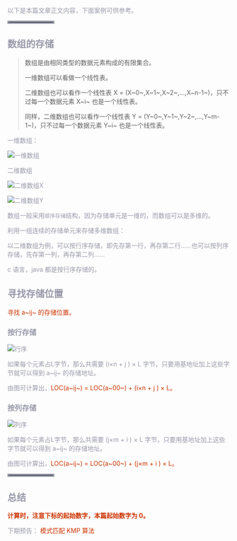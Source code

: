 <font color=#999AAA >以下是本篇文章正文内容，下面案例可供参考。</fond>
<hr style=" border:solid; width:100px; height:1px;" color=#000000 size=1">


## 数组的存储
>数组是由相同类型的数据元素构成的有限集合。
>
>一维数组可以看做一个线性表。
>
>二维数组也可以看作一个线性表 X = (X~0~,X~1~,X~2~,...,X~n-1~)，只不过每一个数据元素 X~i~ 也是一个线性表。
>
>同样，二维数组也可以看作一个线性表 Y = (Y~0~,Y~1~,Y~2~,...,Y~m-1~)，只不过每一个数据元素 Y~i~ 也是一个线性表。

<font color=#999AAA >一维数组：
                                                                         
![一维数组](https://img-blog.csdnimg.cn/f4cfac09716e41119d19439eac9bf026.png)
                                                                         
<font color=#999AAA >二维数组</font>
                                                                         
![二维数组X](https://img-blog.csdnimg.cn/4a3fe30c62964638a2b2cf2902f91f88.png)
                                                                         
![二维数组Y](https://img-blog.csdnimg.cn/9fc090c43e594f75bed9a8c5691effab.png)

数组一般采用`顺序存储`结构，因为存储单元是一维的，而数组可以是多维的。

利用一组连续的存储单元来存储多维数组：

以二维数组为例，可以按行序存储，即先存第一行，再存第二行……也可以按列序存储，先存第一列，再存第二列……

c 语言，java 都是按行序存储的。

## 寻找存储位置
<font color=#CC3300>寻找 a~ij~ 的存储位置。</font>

### 按行存储
                                                                         
![行序](https://img-blog.csdnimg.cn/626adb46d7784bbdaf5897ce2f77a0a1.png)

如果每个元素占L字节，那么共需要 (i×n + j ) × L 字节，只要用基地址加上这些字节就可以得到 a~ij~ 的存储地址。

由图可计算出，<font color=#CC3300>LOC(a~ij~) = LOC(a~00~) + (i×n + j ) × L。</font>


### 按列存储

![列序](https://img-blog.csdnimg.cn/c58849bbb178448b9497ce703aa07f12.png)

如果每个元素占L字节，那么共需要 (j×m + i ) × L 字节，只要用基地址加上这些字节就可以得到 a~ij~ 的存储地址。

由图可计算出，<font color=#CC3300>LOC(a~ij~) = LOC(a~00~) + (j×m + i ) × L。</font>


<hr style=" border:solid; width:100px; height:1px;" color=#000000 size=1">

## 总结
<font color=#CC3300>**计算时，注意下标的起始数字，本篇起始数字为 0。**

<font color=#999AAA >下期预告：</font> 模式匹配 KMP 算法
